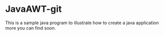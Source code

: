 # JavaAWT-git

This is a sample java program to illustrate how to create a java application 
more you can find soon.
